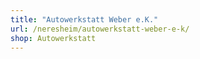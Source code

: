 ```yaml
---
title: "Autowerkstatt Weber e.K."
url: /neresheim/autowerkstatt-weber-e-k/
shop: Autowerkstatt
---
```

